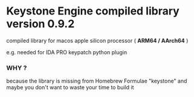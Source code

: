 # Keystone Engine compiled library version 0.9.2

compiled library for macos apple silicon processor ( **ARM64 / AArch64** )

e.g. needed for IDA PRO keypatch python plugin

### WHY ?

because the library is missing from Homebrew Formulae "keystone" and maybe you don't want to waste your time to build it
